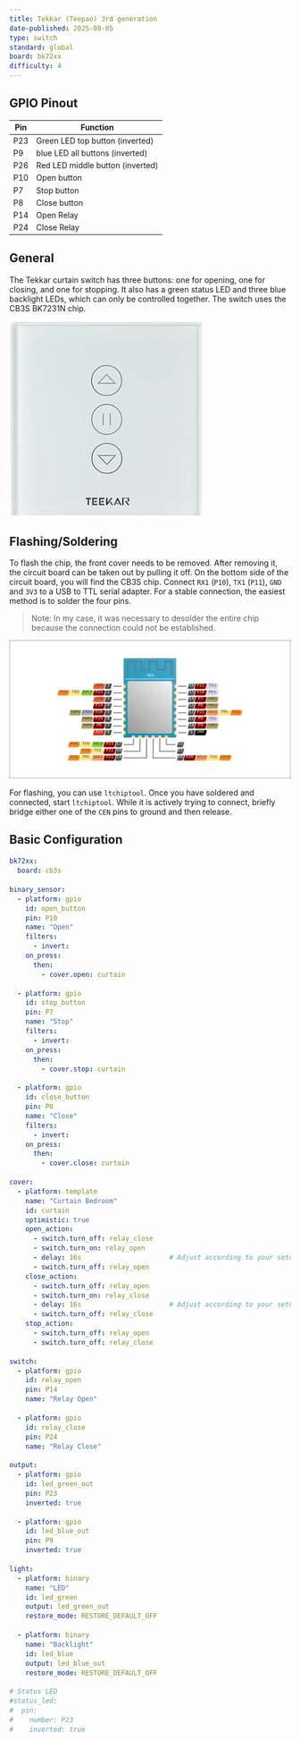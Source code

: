 ```yaml
---
title: Tekkar (Teepao) 3rd generation
date-published: 2025-09-05
type: switch
standard: global
board: bk72xx
difficulty: 4
---
```


## GPIO Pinout

| Pin    | Function                            |
| ------ | ----------------------------------- |
| P23    | Green LED top button (inverted)     |
| P9     | blue LED all buttons (inverted)     |
| P26    | Red LED middle button (inverted)    |
| P10    | Open button                         |
| P7     | Stop button                         |
| P8     | Close button                        |
| P14    | Open Relay                          |
| P24    | Close Relay                         |

## General

The Tekkar curtain switch has three buttons: one for opening, one for closing, and one for stopping.
It also has a green status LED and three blue backlight LEDs, which can only be controlled together.
The switch uses the CB3S BK7231N chip.

![Product Image](Tekkar-Gen3.png "Tekkar 3rd generation")

## Flashing/Soldering

To flash the chip, the front cover needs to be removed. After removing it, the circuit board can be taken out by pulling it off. On the bottom side of the circuit board, you will find the CB3S chip. Connect `RX1` (`P10`), `TX1` (`P11`), `GND` and `3V3` to a USB to TTL serial adapter. For a stable connection, the easiest method is to solder the four pins.
> Note: In my case, it was necessary to desolder the entire chip because the connection could not be established.

![CB3S Pinout](cb3s.png "CB3S Pinout")

For flashing, you can use `ltchiptool`. Once you have soldered and connected, start `ltchiptool`. While it is actively trying to connect, briefly bridge either one of the `CEN` pins to ground and then release.

## Basic Configuration

```yaml
bk72xx:
  board: cb3s

binary_sensor:
  - platform: gpio
    id: open_button
    pin: P10
    name: "Open"
    filters:
      - invert:
    on_press:
      then:
        - cover.open: curtain

  - platform: gpio
    id: stop_button
    pin: P7
    name: "Stop"
    filters:
      - invert:
    on_press:
      then:
        - cover.stop: curtain

  - platform: gpio
    id: close_button
    pin: P8
    name: "Close"
    filters:
      - invert:
    on_press:
      then:
        - cover.close: curtain

cover:
  - platform: template
    name: "Curtain Bedroom"
    id: curtain
    optimistic: true
    open_action:
      - switch.turn_off: relay_close
      - switch.turn_on: relay_open
      - delay: 16s                      # Adjust according to your setup
      - switch.turn_off: relay_open
    close_action:
      - switch.turn_off: relay_open
      - switch.turn_on: relay_close
      - delay: 16s                      # Adjust according to your setup
      - switch.turn_off: relay_close
    stop_action:
      - switch.turn_off: relay_open
      - switch.turn_off: relay_close

switch:
  - platform: gpio
    id: relay_open
    pin: P14
    name: "Relay Open"

  - platform: gpio
    id: relay_close
    pin: P24
    name: "Relay Close"

output:
  - platform: gpio
    id: led_green_out
    pin: P23
    inverted: true

  - platform: gpio
    id: led_blue_out
    pin: P9
    inverted: true

light:
  - platform: binary
    name: "LED"
    id: led_green
    output: led_green_out
    restore_mode: RESTORE_DEFAULT_OFF

  - platform: binary
    name: "Backlight"
    id: led_blue
    output: led_blue_out
    restore_mode: RESTORE_DEFAULT_OFF

# Status LED
#status_led:
#  pin:
#    number: P23
#    inverted: true
```
